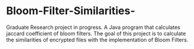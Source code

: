 # Bloom-Filter-Similarities-

Graduate Research project in progress. A Java program that calculates jaccard coefficient of bloom filters. The goal of this project is to calculate the similarities of encrypted files with the implementation of Bloom Filters.
